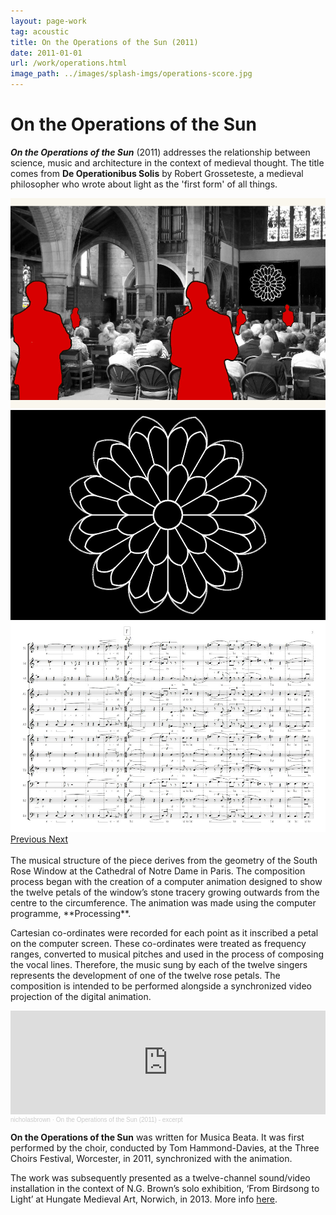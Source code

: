 ```yaml
---
layout: page-work
tag: acoustic
title: On the Operations of the Sun (2011)
date: 2011-01-01
url: /work/operations.html
image_path: ../images/splash-imgs/operations-score.jpg
---
```

# On the Operations of the Sun

_**On the Operations of the Sun**_ (2011) addresses the relationship between science, music and architecture in the context of medieval thought. The title comes from **De Operationibus Solis** by Robert Grosseteste, a medieval philosopher who wrote about light as the 'first form' of all things.

<div id="carouselExampleFade" class="carousel slide carousel-fade" data-ride="carousel">
  <div class="carousel-inner">
    <div class="carousel-item active">
      <img src="/images/operations/operations1.jpg" class="d-block w-80" alt="...">
    </div>
    <div class="carousel-item">
      <img src="/images/operations/operations2.jpg" class="d-block w-80" alt="...">
    </div>
      <div class="carousel-item">
        <img src="/images/operations/operations3.jpg" class="d-block w-80" alt="...">
      </div>
  </div>
  <a class="carousel-control-prev" href="#carouselExampleFade" role="button" data-slide="prev">
    <span class="carousel-control-prev-icon" aria-hidden="true"></span>
    <span class="sr-only">Previous</span>
  </a>
  <a class="carousel-control-next" href="#carouselExampleFade" role="button" data-slide="next">
    <span class="carousel-control-next-icon" aria-hidden="true"></span>
    <span class="sr-only">Next</span>
  </a>
</div>
<br>
The musical structure of the piece derives from the geometry of the South Rose Window at the Cathedral of Notre Dame in Paris. The composition process began with the creation of a computer animation designed to show the twelve petals of the window’s stone tracery growing outwards from the centre to the circumference. The animation was made using the computer programme, **Processing**.

Cartesian co-ordinates were recorded for each point as it inscribed a petal on the computer screen. These co-ordinates were treated as frequency ranges, converted to musical pitches and used in the process of composing the vocal lines. Therefore, the music sung by each of the twelve singers represents the development of one of the twelve rose petals. The composition is intended to be performed alongside a synchronized video projection of the digital animation.

<iframe width="100%" height="166" scrolling="no" frameborder="no" allow="autoplay" src="https://w.soundcloud.com/player/?url=https%3A//api.soundcloud.com/tracks/94478540&color=%23ff5500&auto_play=false&hide_related=true&show_comments=false&show_user=true&show_reposts=false&show_teaser=false"></iframe><div style="font-size: 10px; color: #cccccc;line-break: anywhere;word-break: normal;overflow: hidden;white-space: nowrap;text-overflow: ellipsis; font-family: Interstate,Lucida Grande,Lucida Sans Unicode,Lucida Sans,Garuda,Verdana,Tahoma,sans-serif;font-weight: 100;"><a href="https://soundcloud.com/nicholasbrown" title="nicholasbrown" target="_blank" style="color: #cccccc; text-decoration: none;">nicholasbrown</a> · <a href="https://soundcloud.com/nicholasbrown/on-the-operations-of-the-sun-1" title="On the Operations of the Sun (2011) - excerpt" target="_blank" style="color: #cccccc; text-decoration: none;">On the Operations of the Sun (2011) - excerpt</a></div>

**On the Operations of the Sun** was written for Musica Beata. It was first performed by the choir, conducted by Tom Hammond-Davies, at the Three Choirs Festival, Worcester, in 2011, synchronized with the animation.

The work was subsequently presented as a twelve-channel sound/video installation in the context of N.G. Brown’s solo exhibition, ‘From Birdsong to Light’ at Hungate Medieval Art, Norwich, in 2013. More info [here](https://www.nicholasbrown.co.uk/work/2013_birdsong-to-light.html).
